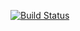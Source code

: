 



[![Build Status](https://travis-ci.org/kulichen/lab3.svg?branch=master)](https://travis-ci.org/kulichen/lab3)
